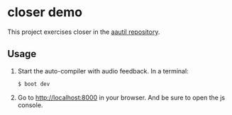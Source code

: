 # closer demo

This project exercises closer in the [aautil repository][1].

## Usage

1. Start the auto-compiler with audio feedback. In a terminal:

    ```bash
    $ boot dev
    ```

2. Go to [http://localhost:8000][3] in your browser.
And be sure to open the js console. 

[1]: https://github.com/aatree/aautil#closer
[2]: https://hoplon.io
[3]: http://localhost:8000

